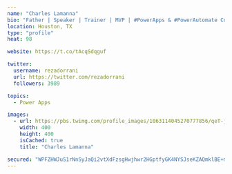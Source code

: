 ```yaml
---
name: "Charles Lamanna"
bio: "Father | Speaker | Trainer | MVP | #PowerApps & #PowerAutomate Community Super User | YouTuber Right-pointing triangle http://youtube.com/c/rezadorrani | Learn - Share - Clockwise rightwards and leftwards open circle arrows"
location: Houston, TX
type: "profile"
heat: 98

website: https://t.co/tAcqSdqguf

twitter:
  username: rezadorrani
  url: https://twitter.com/rezadorrani
  followers: 3989

topics:
  - Power Apps

images:
  - url: https://pbs.twimg.com/profile_images/1063114045270777856/qeT-jpWr_400x400.jpg
    width: 400
    height: 400
    isCached: true
    title: "Charles Lamanna"

secured: "WPFZHWJuS1rNnSyJaQi2vtXdFzsgHwjhwr2HGptfyGK4NYSJseKZAQmklBE+m8CbocyCPdgdQ14GXliGzQIDdCIZtTMgReEJYRUYYEdMcjOCQek1ije7r4BHIMXF/vMDAsgIPzAYQNIX0qs+L45Sj0QJIqPPWim0L4yeFzVyd7pdiwhMo9fikpg/OF2w3EByIMc7cPbqEvcJd6jkVBQEQKeKJjrIrrGwrlNvR1Rp3/ZYz+/nJbIj3uArhQdW8oEduaKsqwAyNcR7jwji1stdNLURbMMW/3eFUD/faADebTA9UmnLmjtCbSu1lX/JrfbsT/Ddm/WJ23MyIoJvtS9hOVEQset61JN88r7jgyar9z1hNIlLtd0pBDUBmFj64VW6xLXT+yjG0Vq/njrAaFVxhytyjTH5ka673Ux2nrgYtFQ=;8gaU2TpHYgfVqcVqfhQnSA=="
---
```


